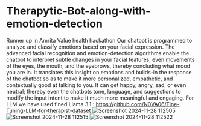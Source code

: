 # Therapytic-Bot-along-with-emotion-detection
Runner up in Amrita Value health hackathon
Our chatbot is programmed to analyze and classify emotions based on your facial expression. The advanced facial recognition and emotion-detection algorithms enable the chatbot to interpret subtle changes in your facial features, even movements of the eyes, the mouth, and the eyebrows, thereby concluding what mood you are in. It translates this insight on emotions and builds-in the response of the chatbot so as to make it more personalized, empathetic, and contextually good at talking to you. It can get happy, angry, sad, or even neutral; thereby even the chatbots tone, language, and suggestions to modify the input intent to make it much more meaningful and engaging.
 For LLM we have used fined Llama 3.1 : https://github.com/N0VA06/Fine-Tuning-LLM-for-therapist-dataset
![Screenshot 2024-11-28 112505](https://github.com/user-attachments/assets/e4ef412b-92fd-4bd6-8cce-32e063f5dc54)
![Screenshot 2024-11-28 112515](https://github.com/user-attachments/assets/eddb1348-21ed-4e1d-8cad-1e1ab5d15df7)
![Screenshot 2024-11-28 112522](https://github.com/user-attachments/assets/360840cc-d9fe-44af-98ed-c97b6519de3a)
